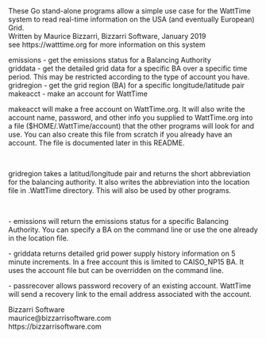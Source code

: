 <html>These Go stand-alone programs allow a simple use case for the WattTime system to read real-time information on the USA (and eventually European) Grid.<br />
Written by Maurice Bizzarri, Bizzarri Software, January 2019<br />
see https://watttime.org for more information on this system<br />
<p>
emissions - get the emissions status for a Balancing Authority<br />
griddata - get the detailed grid data for a specific BA over a specific time period.  This may be restricted according to the type of account you have.<br />
gridregion - get the grid region (BA) for a specific longitude/latitude pair<br />
makeacct  - make an account for WattTime<br />
</p>
<p> makeacct will make a free account on WattTime.org.  It will also write the account name, password, and other info you supplied to WattTime.org into a file ($HOME/.WattTime/account) that the other programs will look for and use.  You can also create this file from scratch if you already have an account.  The file is documented later in this README.</p><br />
<p>
gridregion takes a latitud/longitude pair and returns the short abbreviation for the balancing authority.  It also writes the abbreviation into the location file in .WattTime directory.  This will also be used by other programs.</p><br />
<p>- emissions will return the emissions status for a specific Balancing Authority.
You can specify a BA on the command line or use the one already in the location file.</p>
<p>- griddata returns detailed grid power supply history information on 5 minute increments.  In a free account this is limited to CAISO_NP15 BA.  It uses the account file but can be overridden on the command line.</p>
<p>- passrecover allows password recovery of an existing account.  WattTime will send a recovery link to the email address associated with the account.</p>
<p>
Bizzarri Software<br />
maurice@bizzarrisoftware.com<br />
https://bizzarrisoftware.com<br />
</p>
</html>
